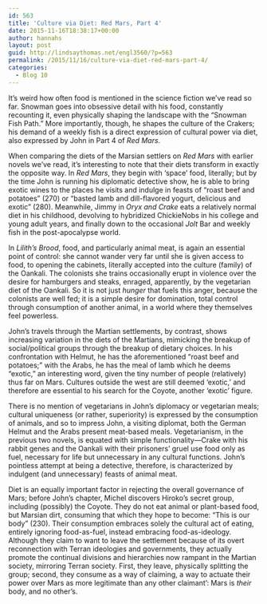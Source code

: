 ```yaml
---
id: 563
title: 'Culture via Diet: Red Mars, Part 4'
date: 2015-11-16T18:38:17+00:00
author: hannahs
layout: post
guid: http://lindsaythomas.net/engl3560/?p=563
permalink: /2015/11/16/culture-via-diet-red-mars-part-4/
categories:
  - Blog 10
---
```

It’s weird how often food is mentioned in the science fiction we’ve read so far. Snowman goes into obsessive detail with his food, constantly recounting it, even physically shaping the landscape with the “Snowman Fish Path.” More importantly, though, he shapes the culture of the Crakers; his demand of a weekly fish is a direct expression of cultural power via diet, also expressed by John in Part 4 of _Red Mars_.

When comparing the diets of the Marsian settlers on _Red Mars_ with earlier novels we’ve read, it’s interesting to note that their diets transform in exactly the opposite way. In _Red Mars_, they begin with ‘space’ food, literally; but by the time John is running his diplomatic detective show, he is able to bring exotic wines to the places he visits and indulge in feasts of “roast beef and potatoes” (270) or “basted lamb and dill-flavored yogurt, delicious and exotic” (280). Meanwhile, Jimmy in _Oryx and Crake_ eats a relatively normal diet in his childhood, devolving to hybridized ChickieNobs in his college and young adult years, and finally down to the occasional _Jolt_ Bar and weekly fish in the post-apocalypse world.

In _Lilith’s Brood_, food, and particularly animal meat, is again an essential point of control: she cannot wander very far until she is given access to food, to opening the cabinets, literally accepted into the culture (family) of the Oankali. The colonists she trains occasionally erupt in violence over the desire for hamburgers and steaks, enraged, apparently, by the vegetarian diet of the Oankali. So it is not just _hunger_ that fuels this anger, because the colonists are well fed; it is a simple desire for domination, total control through consumption of another animal, in a world where they themselves feel powerless.

John’s travels through the Martian settlements, by contrast, shows increasing variation in the diets of the Martians, mimicking the breakup of social/political groups through the breakup of dietary choices. In his confrontation with Helmut, he has the aforementioned “roast beef and potatoes;” with the Arabs, he has the meal of lamb which he deems “exotic,” an interesting word, given the tiny number of people (relatively) thus far on Mars. Cultures outside the west are still deemed ‘exotic,’ and therefore are essential to his search for the Coyote, another ‘exotic’ figure.

There is no mention of vegetarians in John’s diplomacy or vegetarian meals; cultural uniqueness (or rather, superiority) is expressed by the consumption of animals, and so to impress John, a visiting diplomat, both the German Helmut and the Arabs present meat-based meals. Vegetarianism, in the previous two novels, is equated with simple functionality—Crake with his rabbit genes and the Oankali with their prisoners’ gruel use food only as fuel, necessary for life but unnecessary in any cultural functions. John’s pointless attempt at being a detective, therefore, is characterized by indulgent (and unnecessary) feasts of animal meat.

Diet is an equally important factor in rejecting the overall governance of Mars; before John’s chapter, Michel discovers Hiroko’s secret group, including (possibly) the Coyote. They do not eat animal or plant-based food, but Marsian dirt, consuming that which they hope to become: “This is our body” (230). Their consumption embraces solely the cultural act of eating, entirely ignoring food-as-fuel, instead embracing food-as-ideology. Although they claim to want to leave the settlement because of its overt reconnection with Terran ideologies and governments, they actually promote the continual divisions and hierarchies now rampant in the Martian society, mirroring Terran society. First, they leave, physically splitting the group; second, they consume as a way of claiming, a way to actuate their power over Mars as more legitimate than any other claimant’: Mars is _their_ body, and no other’s.